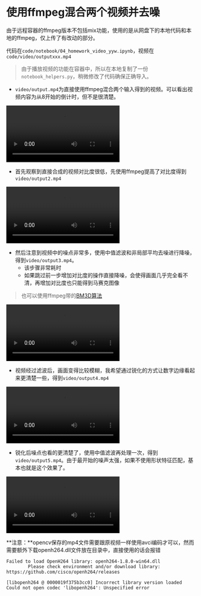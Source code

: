 # 使用ffmpeg混合两个视频并去噪

由于远程容器的ffmpeg版本不包括mix功能，使用的是从网盘下的本地代码和本地的ffmpeg，仅上传了有改动的部分。

代码在`code/notebook/04_homework_video_yyw.ipynb`，视频在`code/video/outputxxx.mp4`

> 由于播放视频的功能在容器中，所以在本地复制了一份`notebook_helpers.py`，稍微修改了代码确保正确导入。

- `video/output.mp4`为直接使用ffmpeg混合两个输入得到的视频。可以看出视频内容为从8开始的倒计时，但不是很清楚。

<video controls>
<source src="https://github.com/sjtu-course/homework/tree/main/YiweiYang/hw3/video/code/video/output.mp4" type="video/mp4">
</video>

- 首先观察到直接合成的视频对比度很低，先使用ffmpeg提高了对比度得到`video/output2.mp4`

<video controls>
<source src="https://github.com/sjtu-course/homework/tree/main/YiweiYang/hw3/video/code/video/output2.mp4" type="video/mp4">
</video>

- 然后注意到视频中的噪点非常多，使用中值滤波和非局部平均去噪进行降噪，得到`video/output3.mp4`。
	- 该步骤非常耗时
	- 如果跳过前一步增加对比度的操作直接降噪，会使得画面几乎完全看不清，再增加对比度也只能得到马赛克图像

> 也可以使用ffmpeg带的[BM3D算法](https://zhuanlan.zhihu.com/p/92973703)

<video controls>
<source src="https://github.com/sjtu-course/homework/tree/main/YiweiYang/hw3/video/code/video/output3.mp4" type="video/mp4">
</video>

- 视频经过滤波后，画面变得比较模糊，我希望通过锐化的方式让数字边缘看起来更清楚一些，得到`video/output4.mp4`

<video controls>
<source src="https://github.com/sjtu-course/homework/tree/main/YiweiYang/hw3/video/code/video/output4.mp4" type="video/mp4">
</video>

- 锐化后噪点也看的更清楚了，使用中值滤波再处理一次，得到`video/output5.mp4`。由于最开始的噪声太强，如果不使用形状特征匹配，基本也就是这个效果了。

<video controls>
<source src="https://github.com/sjtu-course/homework/tree/main/YiweiYang/hw3/video/code/video/output5.mp4" type="video/mp4">
</video>

**注意：**opencv保存的mp4文件需要跟原视频一样使用avci编码才可以，然而需要额外下载openh264.dll文件放在目录中，直接使用的话会报错

	Failed to load OpenH264 library: openh264-1.8.0-win64.dll
			Please check environment and/or download library: https://github.com/cisco/openh264/releases

	[libopenh264 @ 0000019f375b3cc0] Incorrect library version loaded
	Could not open codec 'libopenh264': Unspecified error